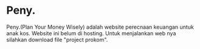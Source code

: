 # Peny.
Peny.(Plan Your Money Wisely) adalah website perecnaan keuangan untuk anak kos. Website ini belum di hosting. Untuk menjalankan web nya silahkan download file "project prokom".
